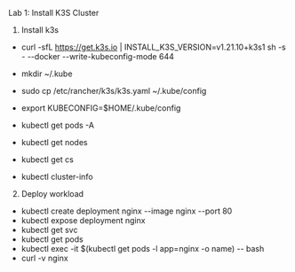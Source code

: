 Lab 1: Install K3S Cluster

1. Install k3s 

- curl -sfL https://get.k3s.io | INSTALL_K3S_VERSION=v1.21.10+k3s1 sh -s - --docker --write-kubeconfig-mode 644

- mkdir ~/.kube
- sudo cp /etc/rancher/k3s/k3s.yaml ~/.kube/config
- export KUBECONFIG=$HOME/.kube/config

- kubectl get pods -A
- kubectl get nodes
- kubectl get cs
- kubectl cluster-info

2. Deploy workload

- kubectl create deployment nginx --image nginx --port 80
- kubectl expose deployment nginx
- kubectl get svc
- kubectl get pods
- kubectl exec -it $(kubectl get pods -l app=nginx -o name) -- bash
- curl -v nginx


